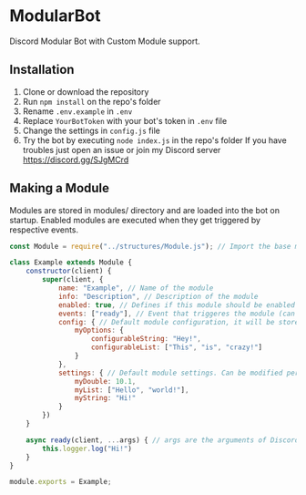 # ModularBot
Discord Modular Bot with Custom Module support.
## Installation
1. Clone or download the repository
2. Run `npm install` on the repo's folder
3. Rename `.env.example` in `.env`
4. Replace `YourBotToken` with your bot's token in `.env` file
5. Change the settings in `config.js` file
6. Try the bot by executing `node index.js` in the repo's folder
If you have troubles just open an issue or join my Discord server https://discord.gg/SJgMCrd

## Making a Module
Modules are stored in modules/ directory and are loaded into the bot on startup. Enabled modules are executed when they get triggered by respective events.
```js
const Module = require("../structures/Module.js"); // Import the base module

class Example extends Module {
    constructor(client) {
        super(client, {
            name: "Example", // Name of the module
            info: "Description", // Description of the module
            enabled: true, // Defines if this module should be enabled on startup
            events: ["ready"], // Event that triggeres the module (can be more than one)
            config: { // Default module configuration, it will be stored in a config.yml inside module directory
                myOptions: {
                    configurableString: "Hey!",
                    configurableList: ["This", "is", "crazy!"]
                }
            },
            settings: { // Default module settings. Can be modified per-guild with the /settings command
                myDouble: 10.1,
                myList: ["Hello", "world!"],
                myString: "Hi!"
            }
        })
    }

    async ready(client, ...args) { // args are the arguments of Discord.js Events (es. for presenceUpdate you would have [oldPresence, newPresence]
        this.logger.log("Hi!")
    }
}

module.exports = Example;
```
